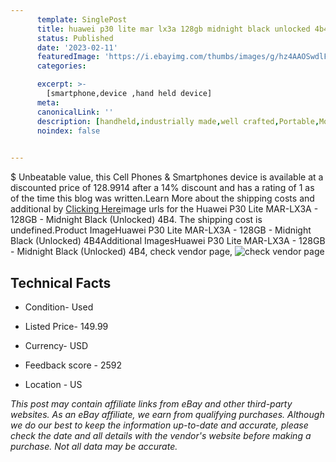 ```yaml
---
      template: SinglePost
      title: huawei p30 lite mar lx3a 128gb midnight black unlocked 4b4
      status: Published
      date: '2023-02-11'
      featuredImage: 'https://i.ebayimg.com/thumbs/images/g/hz4AAOSwdlFiBX~b/s-l225.jpg'
      categories: 

      excerpt: >-
        [smartphone,device ,hand held device]
      meta:
      canonicalLink: ''
      description: [handheld,industrially made,well crafted,Portable,Mobile,Compact,Convenient,Lightweight,Maneuverable,Man-portable,Miniature,Carriable,Hand-held,Light,Holdable,Transportable,Mobile device,Pocket-sized,On-the-go,Wireless,Cordless,Compact size,Convenient size, smartphone,device ,hand held device]
      noindex: false

        
---
```

$
    Unbeatable value, this Cell Phones & Smartphones device is available at a discounted price of 128.9914 after a 14% discount and has a rating of 1 as of the time this blog was written.Learn More about the shipping costs and additional by [Clicking Here](https://www.ebay.com/itm/275048847595?hash=item400a3058eb%3Ag%3Ahz4AAOSwdlFiBX%7Eb&amdata=enc%3AAQAHAAAA4LC53MeZp5EQyQ5AUWzaV4lQ1ystI089S4EH3vIYByCw9umvkSKjYgABo%2FNkGtwuljLGnvbcS7uQXmNRVkdpdTxA0hq1itngKy5YT6DVE2gppBhQ3pwIaBgH%2FLf34hdhztS7iC6AdsGGYCcdNiERJZNy6hUiSBMrzm57SedtgIsQT7BVBcL8eIgNeaXtqU87zS3XsTlNVx6KHd0N1jH2awYwFPiAyP%2Ft9Y5Hpp5gD%2Bozh2AAs3%2Fk6RQuTtv%2F2vQ4TsJSl64ibW6VulZyQYR08c8B1EVNYoBgKSL4Khz4%2FjXM&mkevt=1&mkcid=1&mkrid=711-53200-19255-0&campid=%253CePNCampaignId%253E&customid=%253CreferenceId%253E&toolid=10049)image urls for the Huawei P30 Lite MAR-LX3A - 128GB - Midnight Black (Unlocked) 4B4. The shipping cost is undefined.Product ImageHuawei P30 Lite MAR-LX3A - 128GB - Midnight Black (Unlocked) 4B4Additional ImagesHuawei P30 Lite MAR-LX3A - 128GB - Midnight Black (Unlocked) 4B4, check vendor page, ![check vendor page](https://origin-galleryplus.ebayimg.com/ws/web/275048847595_2_0_1/225x225.jpg,https://origin-galleryplus.ebayimg.com/ws/web/275048847595_3_0_1/225x225.jpg)
    
    

 ## Technical Facts 



     
      

 - Condition- Used 


      

 - Listed Price- 149.99 


      

 - Currency- USD 


      

 - Feedback score - 2592 


      

 - Location - US 


      
      

 *_This post may contain affiliate links from eBay and other third-party websites. As an eBay affiliate, we earn from qualifying purchases. Although we do our best to keep the information up-to-date and accurate, please check the date and all details with the vendor's website before making a purchase. Not all data may be accurate._*



    
    
    
    
    